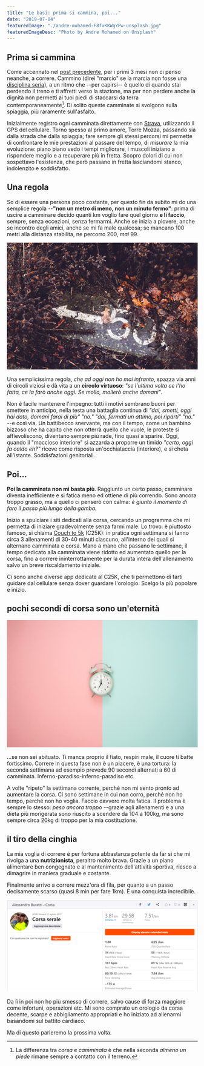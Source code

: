 ```yaml
---
title: "Le basi: prima si cammina, poi..."
date: "2019-07-04"
featuredImage: "./andre-mohamed-F8fxKKWgYPw-unsplash.jpg"
featuredImageDesc: "Photo by Andre Mohamed on Unsplash"
---
```


## Prima si cammina

Come accennato nel [post precedente](/2019/le-basi-come), per i primi 3 mesi non ci penso neanche, a correre. Cammino (direi "marcio" se la marcia non fosse una [disciplina seria](<https://it.wikipedia.org/wiki/Marcia_(atletica_leggera)>)), a un ritmo che --per capirsi-- è quello di quando stai perdendo il treno e ti affretti verso la stazione, ma per non perdere anche la dignità non permetti ai tuoi piedi di staccarsi da terra contemporaneamente[^1]. Di solito queste camminate si svolgono sulla spiaggia, più raramente sull'asfalto.<!-- end -->

Inizialmente registro ogni camminata direttamente con [Strava](https://www.strava.com), utilizzando il GPS del cellulare. Torno spesso al primo amore, Torre Mozza, passando sia dalla strada che dalla spiaggia; fare sempre gli stessi percorsi mi permette di confrontare le mie prestazioni al passare del tempo, di _misurare_ la mia evoluzione: piano piano vedo i tempi migliorare, i muscoli iniziano a rispondere meglio e a recuperare più in fretta. Scopro dolori di cui non sospettavo l'esistenza, che però passano in fretta lasciandomi stanco, indolenzito e soddisfatto.

## Una regola

So di essere una persona poco costante, per questo fin da subito mi do una semplice regola --**"non un metro di meno, non un minuto fermo"**: prima di uscire a camminare decido quanti km voglio fare quel giorno **e li faccio**, sempre, senza eccezioni, senza fermarmi. Anche se inizia a piovere, anche se incontro degli amici, anche se mi fa male qualcosa; se mancano 100 metri alla distanza stabilita, ne percorro 200, _mai_ 99.

![Cammina, cammina!](justin-little-hxUnNtWIjso-unsplash.jpg)

Una semplicissima regola, _che ad oggi non ho mai infranto_, spazza via anni di circoli viziosi e dà vita a un **circolo virtuoso**: _"se l'ultima volta ce l'ho fatta, ce la farò anche oggi. Se mollo, mollerò anche domani"_.

Non è facile mantenere l'impegno: tutti i motivi sembrano buoni per smettere in anticipo, nella testa una battaglia continua di _"dai, smetti, oggi hai dato, domani farai di più"_ _"no."_ _"dai, fermati un attimo, poi riparti"_ _"no."_ --e così via. Un battibecco snervante, ma con il tempo, come un bambino bizzoso che ha capito che non otterrà quello che vuole, le proteste si affievoliscono, diventano sempre più rade, fino quasi a sparire. Oggi, quando il "moccioso interiore" si azzarda a proporre un timido _"certo, oggi fa caldo eh?"_ riceve come risposta un'occhiataccia (interiore), e si cheta all'istante. Soddisfazioni genitoriali.

## Poi...

**Poi la camminata non mi basta più**. Raggiunto un certo passo, camminare diventa inefficiente e si fatica meno ed ottiene di più correndo. Sono ancora troppo grasso, ma a quello ci penserò con calma: _è giunto il momento di fare il passo più lungo della gamba._

Inizio a spulciare i siti dedicati alla corsa, cercando un programma che mi permetta di iniziare gradevolmente senza farmi male. Lo trovo: è piuttosto famoso, si chiama [Couch to 5k](https://www.c25k.com/c25k_italian.htm) (C25K): in pratica ogni settimana si fanno circa 3 allenamenti di 30-40 minuti ciascuno, all'interno dei quali si alternano camminata e corsa. Mano a mano che passano le settimane, il tempo dedicato alla camminata viene ridotto ed aumentato quello per la corsa, fino a correre ininterrottamente per la durata intera dell'allenamento salvo un breve riscaldamento iniziale.

Ci sono anche diverse app dedicate al C25K, che ti permettono di farti guidare dal cellulare senza dover guardare l'orologio. Scelgo la più popolare e inizio.

## pochi secondi di corsa sono un'eternità

![Il tempo scorre molto lento quando fatichi](icons8-team-dhZtNlvNE8M-unsplash.jpg)

...se non sei abituato. Ti manca proprio il fiato, respiri male, il cuore ti batte fortissimo. Correre in questa fase non è un piacere, è una tortura: la seconda settimana ad esempio prevede 90 secondi alternati a 60 di camminata. Inferno-paradiso-inferno-paradiso etc.

A volte "ripeto" la settimana corrente, perché non mi sento pronto ad aumentare la corsa. Ci sono settimane in cui non corro, perché non ho tempo, perché non ho voglia. Faccio davvero molta fatica. Il problema è sempre lo stesso: _peso ancora troppo_ --grazie agli allenamenti e a una dieta più morigerata sono riuscito a scendere da 104 a 100kg, ma sono sempre circa 20kg di troppo per la mia costituzione.

## il tiro della cinghia

La mia voglia di correre è per fortuna abbastanza potente da far sì che mi rivolga a una **nutrizionista**, peraltro molto brava. Grazie a un piano alimentare ben congegnato e al mantenimento dell'attività sportiva, riesco a dimagrire in maniera graduale e costante.

Finalmente arrivo a correre mezz'ora di fila, per quanto a un passo decisamente scarso (quasi 8 min per fare 1km). È una conquista incredibile.

![La prima mezz'ora consecutiva di corsa!](la_prima_mezza_ora.png)

Da lì in poi non ho più smesso di correre, salvo cause di forza maggiore come infortuni, operazioni etc. Mi sono comprato un orologio da corsa decente, scarpe e abbigliamento appropriati e ho iniziato ad allenarmi basandomi sul battito cardiaco.

Ma di questo parleremo la prossima volta.

[^1]: La differenza tra _corsa_ e _camminata_ è che nella seconda _almeno un piede_ rimane sempre a contatto con il terreno.
